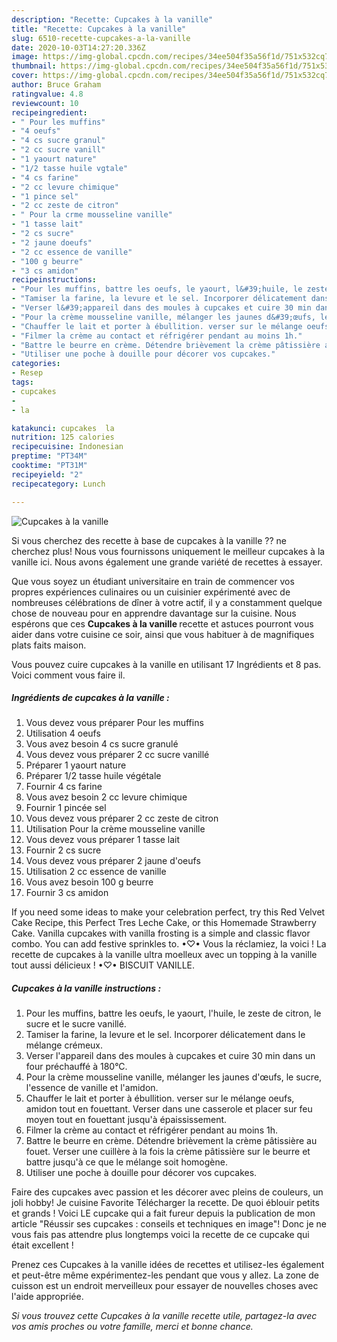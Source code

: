 ```yaml
---
description: "Recette: Cupcakes à la vanille"
title: "Recette: Cupcakes à la vanille"
slug: 6510-recette-cupcakes-a-la-vanille
date: 2020-10-03T14:27:20.336Z
image: https://img-global.cpcdn.com/recipes/34ee504f35a56f1d/751x532cq70/cupcakes-a-la-vanille-photo-principale-de-la-recette.jpg
thumbnail: https://img-global.cpcdn.com/recipes/34ee504f35a56f1d/751x532cq70/cupcakes-a-la-vanille-photo-principale-de-la-recette.jpg
cover: https://img-global.cpcdn.com/recipes/34ee504f35a56f1d/751x532cq70/cupcakes-a-la-vanille-photo-principale-de-la-recette.jpg
author: Bruce Graham
ratingvalue: 4.8
reviewcount: 10
recipeingredient:
- " Pour les muffins"
- "4 oeufs"
- "4 cs sucre granul"
- "2 cc sucre vanill"
- "1 yaourt nature"
- "1/2 tasse huile vgtale"
- "4 cs farine"
- "2 cc levure chimique"
- "1 pince sel"
- "2 cc zeste de citron"
- " Pour la crme mousseline vanille"
- "1 tasse lait"
- "2 cs sucre"
- "2 jaune doeufs"
- "2 cc essence de vanille"
- "100 g beurre"
- "3 cs amidon"
recipeinstructions:
- "Pour les muffins, battre les oeufs, le yaourt, l&#39;huile, le zeste de citron, le sucre et le sucre vanillé."
- "Tamiser la farine, la levure et le sel. Incorporer délicatement dans le mélange crémeux."
- "Verser l&#39;appareil dans des moules à cupcakes et cuire 30 min dans un four préchauffé à 180°C."
- "Pour la crème mousseline vanille, mélanger les jaunes d&#39;œufs, le sucre, l&#39;essence de vanille et l&#39;amidon."
- "Chauffer le lait et porter à ébullition. verser sur le mélange oeufs, amidon tout en fouettant. Verser dans une casserole et placer sur feu moyen tout en fouettant jusqu&#39;à épaississement."
- "Filmer la crème au contact et réfrigérer pendant au moins 1h."
- "Battre le beurre en crème. Détendre brièvement la crème pâtissière au fouet. Verser une cuillère à la fois la crème pâtissière sur le beurre et battre jusqu&#39;à ce que le mélange soit homogène."
- "Utiliser une poche à douille pour décorer vos cupcakes."
categories:
- Resep
tags:
- cupcakes
- 
- la

katakunci: cupcakes  la 
nutrition: 125 calories
recipecuisine: Indonesian
preptime: "PT34M"
cooktime: "PT31M"
recipeyield: "2"
recipecategory: Lunch

---
```



![Cupcakes à la vanille](https://img-global.cpcdn.com/recipes/34ee504f35a56f1d/751x532cq70/cupcakes-a-la-vanille-photo-principale-de-la-recette.jpg)

Si vous cherchez des recette à base de cupcakes à la vanille ?? ne cherchez plus! Nous vous fournissons uniquement le meilleur cupcakes à la vanille ici. Nous avons également une grande variété de recettes à essayer.

Que vous soyez un étudiant universitaire en train de commencer vos propres expériences culinaires ou un cuisinier expérimenté avec de nombreuses célébrations de dîner à votre actif, il y a constamment quelque chose de nouveau pour en apprendre davantage sur la cuisine. Nous espérons que ces <strong> Cupcakes à la vanille </strong> recette et astuces pourront vous aider dans votre cuisine ce soir, ainsi que vous habituer à de magnifiques plats faits maison.

<!--inarticleads1-->

Vous pouvez cuire cupcakes à la vanille en utilisant 17 Ingrédients et 8 pas. Voici comment vous faire il.

##### Ingrédients de cupcakes à la vanille :

1. Vous devez vous préparer  Pour les muffins
1. Utilisation 4 oeufs
1. Vous avez besoin 4 cs sucre granulé
1. Vous devez vous préparer 2 cc sucre vanillé
1. Préparer 1 yaourt nature
1. Préparer 1/2 tasse huile végétale
1. Fournir 4 cs farine
1. Vous avez besoin 2 cc levure chimique
1. Fournir 1 pincée sel
1. Vous devez vous préparer 2 cc zeste de citron
1. Utilisation  Pour la crème mousseline vanille
1. Vous devez vous préparer 1 tasse lait
1. Fournir 2 cs sucre
1. Vous devez vous préparer 2 jaune d&#39;oeufs
1. Utilisation 2 cc essence de vanille
1. Vous avez besoin 100 g beurre
1. Fournir 3 cs amidon


If you need some ideas to make your celebration perfect, try this Red Velvet Cake Recipe, this Perfect Tres Leche Cake, or this Homemade Strawberry Cake. Vanilla cupcakes with vanilla frosting is a simple and classic flavor combo. You can add festive sprinkles to. •♡• Vous la réclamiez, la voici ! La recette de cupcakes à la vanille ultra moelleux avec un topping à la vanille tout aussi délicieux ! •♡• BISCUIT VANILLE. 

<!--inarticleads2-->

##### Cupcakes à la vanille instructions :

1. Pour les muffins, battre les oeufs, le yaourt, l&#39;huile, le zeste de citron, le sucre et le sucre vanillé.
1. Tamiser la farine, la levure et le sel. Incorporer délicatement dans le mélange crémeux.
1. Verser l&#39;appareil dans des moules à cupcakes et cuire 30 min dans un four préchauffé à 180°C.
1. Pour la crème mousseline vanille, mélanger les jaunes d&#39;œufs, le sucre, l&#39;essence de vanille et l&#39;amidon.
1. Chauffer le lait et porter à ébullition. verser sur le mélange oeufs, amidon tout en fouettant. Verser dans une casserole et placer sur feu moyen tout en fouettant jusqu&#39;à épaississement.
1. Filmer la crème au contact et réfrigérer pendant au moins 1h.
1. Battre le beurre en crème. Détendre brièvement la crème pâtissière au fouet. Verser une cuillère à la fois la crème pâtissière sur le beurre et battre jusqu&#39;à ce que le mélange soit homogène.
1. Utiliser une poche à douille pour décorer vos cupcakes.


Faire des cupcakes avec passion et les décorer avec pleins de couleurs, un joli hobby! Je cuisine Favorite Télécharger la recette. De quoi éblouir petits et grands ! Voici LE cupcake qui a fait fureur depuis la publication de mon article &#34;Réussir ses cupcakes : conseils et techniques en image&#34;! Donc je ne vous fais pas attendre plus longtemps voici la recette de ce cupcake qui était excellent ! 

<!--inarticleads1-->

<p>
Prenez ces Cupcakes à la vanille idées de recettes et utilisez-les également et peut-être même expérimentez-les pendant que vous y allez. La zone de cuisson est un endroit merveilleux pour essayer de nouvelles choses avec l'aide appropriée.
</p>

<p>
<i>Si vous trouvez cette Cupcakes à la vanille recette utile, partagez-la avec vos amis proches ou votre famille, merci et bonne chance.</i>
</p>

